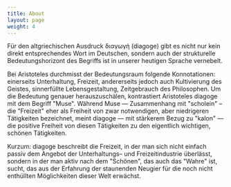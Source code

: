 ```yaml
---
title: About
layout: page
weight: 4
---
```


Für den alt­griechis­chen Aus­druck διαγωγή (diagoge) gibt es nicht nur kein direkt entsprechen­des Wort im Deutschen, son­dern auch der struk­turelle Bedeu­tung­shor­i­zont des Begriffs ist in unserer heuti­gen Sprache vernebelt.

Bei Aris­tote­les durch­misst der Bedeu­tungsraum fol­gende Kon­no­ta­tio­nen: ein­er­seits Unter­hal­tung, Freizeit, ander­er­seits jedoch auch Kul­tivierung des Geistes, sin­ner­füllte Lebens­gestal­tung, Zeit­ge­brauch des Philosophen. Um die Bedeu­tung genauer her­auszuschälen, kon­trastiert Aris­tote­les diagoge mit dem Begriff "Muse". Während Muse — Zusam­men­hang mit "scholein" – die "Freizeit" eher als Frei­heit von zwar notwendi­gen, aber niedrigeren Tätigkeiten beze­ich­net, meint diagoge — mit stärk­erem Bezug zu "kalon" — die pos­i­tive Frei­heit von diesen Tätigkeiten zu den eigentlich wichti­gen, schö­nen Tätigkeiten.

Kurzum: diagoge beschreibt die Freizeit, in der man sich nicht ein­fach passiv dem Ange­bot der Unter­hal­tungs– und Freizeitin­dus­trie über­lässt, son­dern in der man aktiv nach dem "Schö­nen", das auch das "Wahre" ist, sucht, das aus der Erfahrung der staunen­den Neugier für die noch nicht enthüll­ten Möglichkeiten dieser Welt erwächst.
